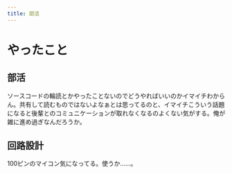 ```yaml
---
title: 部活
---
```


# やったこと

## 部活

ソースコードの輪読とかやったことないのでどうやればいいのかイマイチわからん。共有して読むものではないよなぁとは思ってるのと、イマイチこういう話題になると後輩とのコミュニケーションが取れなくなるのよくない気がする。俺が雑に進め過ぎなんだろうか。

## 回路設計

100ピンのマイコン気になってる。使うか……。